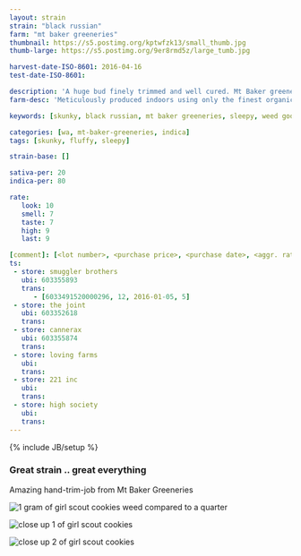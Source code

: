```yaml
---
layout: strain
strain: "black russian"
farm: "mt baker greeneries"
thumbnail: https://s5.postimg.org/kptwfzk13/small_thumb.jpg
thumb-large: https://s5.postimg.org/9er8rmd5z/large_tumb.jpg

harvest-date-ISO-8601: 2016-04-16
test-date-ISO-8601: 

description: 'A huge bud finely trimmed and well cured. Mt Baker greeneries does it again.'
farm-desc: 'Meticulously produced indoors using only the finest organic soild nutrients and supplements. Always hand trimmed and pesticide free.'

keywords: [skunky, black russian, mt baker greeneries, sleepy, weed good for sleep]

categories: [wa, mt-baker-greeneries, indica]
tags: [skunky, fluffy, sleepy]

strain-base: []

sativa-per: 20
indica-per: 80

rate:
   look: 10 
   smell: 7
   taste: 7
   high: 9
   last: 9

[comment]: [<lot number>, <purchase price>, <purchase date>, <aggr. rating (of 5)>]
ts: 
 - store: smuggler brothers
   ubi: 603355893
   trans: 
      - [6033491520000296, 12, 2016-01-05, 5]
 - store: the joint
   ubi: 603352618
   trans: 
 - store: cannerax
   ubi: 603355874
   trans: 
 - store: loving farms
   ubi: 
   trans: 
 - store: 221 inc
   ubi: 
   trans: 
 - store: high society
   ubi: 
   trans: 
---
```

{% include JB/setup %}

### Great strain .. great everything

Amazing hand-trim-job from Mt Baker Greeneries

![1 gram of girl scout cookies weed compared to a quarter](https://s5.postimg.org/l50kv9gkj/1_gram_compare.jpg)

![close up 1 of girl scout cookies](https://s5.postimg.org/fko3kmhpf/close_up.jpg)

![close up 2 of girl scout cookies](https://s5.postimg.org/iq8pau0bn/close_up_3.jpg)

